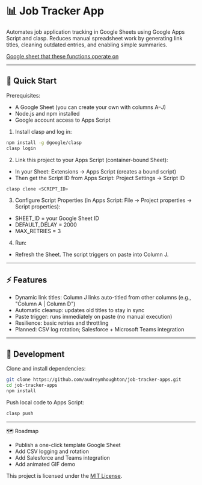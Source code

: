 # 📊 Job Tracker App

Automates job application tracking in Google Sheets using Google Apps Script and clasp.
Reduces manual spreadsheet work by generating link titles, cleaning outdated entries, and enabling simple summaries.

[Google sheet that these functions operate on](https://docs.google.com/spreadsheets/d/1Mg6oHRJohn4fJ5kVvNN2UISBDhoXLvODQYscG0B-S4g/edit?usp=sharing)

---

## 🚀 Quick Start

Prerequisites:
- A Google Sheet (you can create your own with columns A–J)
- Node.js and npm installed
- Google account access to Apps Script

1. Install clasp and log in:
```bash
npm install -g @google/clasp
clasp login
````

2. Link this project to your Apps Script (container-bound Sheet):
- In your Sheet: Extensions -> Apps Script (creates a bound script)
- Then get the Script ID from Apps Script: Project Settings -> Script ID

```bash
clasp clone <SCRIPT_ID>
```

3. Configure Script Properties (in Apps Script: File -> Project properties -> Script properties):

* SHEET\_ID = your Google Sheet ID
* DEFAULT\_DELAY = 2000
* MAX\_RETRIES = 3

4. Run:

* Refresh the Sheet. The script triggers on paste into Column J.

---

## ⚡ Features

* Dynamic link titles: Column J links auto-titled from other columns (e.g., "Column A | Column D")
* Automatic cleanup: updates old titles to stay in sync
* Paste trigger: runs immediately on paste (no manual execution)
* Resilience: basic retries and throttling
* Planned: CSV log rotation; Salesforce + Microsoft Teams integration

---

## 🔧 Development

Clone and install dependencies:

```bash
git clone https://github.com/audreymhoughton/job-tracker-apps.git
cd job-tracker-apps
npm install
```

Push local code to Apps Script:

```bash
clasp push
```

---

🗺️ Roadmap

* Publish a one-click template Google Sheet
* Add CSV logging and rotation
* Add Salesforce and Teams integration
* Add animated GIF demo

This project is licensed under the [MIT License](LICENSE).
